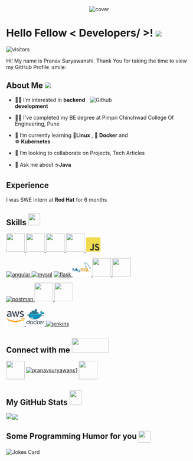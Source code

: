 <div align="center">
<img width="70%" height = "340px" src="https://www.7pace.com/wp-content/uploads/2020/08/cover-dev-productivity.png" alt="cover" />
</div>
<h1> Hello Fellow < Developers/ >! <img src = "https://raw.githubusercontent.com/MartinHeinz/MartinHeinz/master/wave.gif" height="70px"> </h1>
<p align='center'>

![visitors](https://visitor-badge.glitch.me/badge?page_id=Pranav-Code-007.Pranav-Code-007)

</p>
<div size='20px'> Hi! My name is Pranav Suryawanshi. Thank You for taking the time to view my GitHub Profile :smile: 
</div>

<h2> About Me <img src = "https://media0.giphy.com/media/KDDpcKigbfFpnejZs6/giphy.gif?cid=ecf05e47oy6f4zjs8g1qoiystc56cu7r9tb8a1fe76e05oty&rid=giphy.gif" height = "150px" ></h2>

<img width="55%" align="right" alt="Github" src="https://raw.githubusercontent.com/onimur/.github/master/.resources/git-header.svg" />


- 👨‍💻 I’m interested in **backend development**

- 👨‍🎓 I've completed my BE degree at Pimpri Chinchwad College Of Engineering, Pune

- 🌱 I’m currently learning 🐧**Linux**  , 🐳 **Docker**  and <br>☸ **Kubernetes**

- 👯 I’m looking to collaborate on Projects, Tech Articles 

- 💬 Ask me about ☕**Java**

<h2> Experience </h2>

 I was SWE intern at **Red Hat** for 6 months
<h2> Skills <img src = "https://media2.giphy.com/media/QssGEmpkyEOhBCb7e1/giphy.gif?cid=ecf05e47a0n3gi1bfqntqmob8g9aid1oyj2wr3ds3mg700bl&rid=giphy.gif" height = 32px width = 32px > </h2>
<p>
<a href= https://github.com/Pranav-Code-007?tab=repositories&q=&type=&language=python&sort= > <img  height = 50px width ='50px' src ='https://raw.githubusercontent.com/rahulbanerjee26/githubAboutMeGenerator/main/icons/python.svg'> </a>
<a href= https://github.com/Pranav-Code-007?tab=repositories&q=&type=&language=c&sort= > <img height = 50px width ='50px' src ='https://raw.githubusercontent.com/rahulbanerjee26/githubAboutMeGenerator/main/icons/c.svg'> </a>
<a href= https://github.com/Pranav-Code-007?tab=repositories&q=&type=&language=cpp&sort= > <img height = 50px width ='50px' src ='https://raw.githubusercontent.com/rahulbanerjee26/githubAboutMeGenerator/main/icons/cpp.svg'> </a>
<a href= https://github.com/Pranav-Code-007?tab=repositories&q=&type=&language=java&sort= > <img height = 50px width ='50px' src ='https://raw.githubusercontent.com/rahulbanerjee26/githubAboutMeGenerator/main/icons/java.svg'> </a>
 <a href="https://developer.mozilla.org/en-US/docs/Web/JavaScript" target="_blank" rel="noreferrer"> <img src="https://raw.githubusercontent.com/devicons/devicon/master/icons/javascript/javascript-original.svg" alt="javascript" width="40" height="40"/> </a>
 </p>
 <p>
<a href="https://angular.io" target="_blank" rel="noreferrer"> <img src="https://angular.io/assets/images/logos/angular/angular.svg" alt="angular" width="50px" height="50px"/> </a>
<a href="https://spring.io/projects/spring-boot"> <img src="https://user-images.githubusercontent.com/65610577/208256398-55f079f6-3218-4644-b721-696ca2d3bdbd.jpg" alt="mysql" width="50px" height="50px"/></a>
<a href="https://flask.palletsprojects.com/" target="_blank"> <img src="https://www.vectorlogo.zone/logos/pocoo_flask/pocoo_flask-icon.svg" alt="flask" height = 50px width ='50px/> 
<a href="https://www.w3.org/html/" target="_blank"> <img src="https://raw.githubusercontent.com/devicons/devicon/master/icons/html5/html5-original-wordmark.svg" alt="html5" height = 50px width ='50px' /> 
</a> <a href="https://www.mysql.com/" target="_blank" rel="noreferrer"> <img src="https://raw.githubusercontent.com/devicons/devicon/master/icons/mysql/mysql-original-wordmark.svg" alt="mysql" width="50px" height="50px"/> </a> 
<a href="https://www.oracle.com/in/" > <img height = 50px width ='50px' src ='https://raw.githubusercontent.com/rahulbanerjee26/githubAboutMeGenerator/main/icons/oracle.svg'> </a>
<a href="https://www.linux.org/"> <img height = 50px width ='50px' src ='https://raw.githubusercontent.com/rahulbanerjee26/githubAboutMeGenerator/main/icons/linux.svg'> </a>
</p>
<p>
<a href="https://postman.com" target="_blank" rel="noreferrer"> <img src="https://www.vectorlogo.zone/logos/getpostman/getpostman-icon.svg" alt="postman" width="50px" height="50px"/> </a>
<a href="https://git-scm.com/" > <img height = 50px width ='50px' src ='https://raw.githubusercontent.com/rahulbanerjee26/githubAboutMeGenerator/main/icons/git.svg'> </a>
<a href="https://github.com"> <img height = 50px width ='50px' src ='https://raw.githubusercontent.com/rahulbanerjee26/githubAboutMeGenerator/main/icons/github.svg'> </a>
 </p>

<p align="left"> <a href="https://aws.amazon.com" target="_blank" rel="noreferrer"> <img src="https://raw.githubusercontent.com/devicons/devicon/master/icons/amazonwebservices/amazonwebservices-original-wordmark.svg" alt="aws" width="50" height="50"/> </a> <a href="https://www.docker.com/" target="_blank" rel="noreferrer"> <img src="https://raw.githubusercontent.com/devicons/devicon/master/icons/docker/docker-original-wordmark.svg" alt="docker" width="50" height="50"/> </a> <a href="https://www.jenkins.io" target="_blank" rel="noreferrer"> <img src="https://www.vectorlogo.zone/logos/jenkins/jenkins-icon.svg" alt="jenkins" width="50" height="50"/> </a> </p>


<h2> Connect with me <img src='https://raw.githubusercontent.com/ShahriarShafin/ShahriarShafin/main/Assets/handshake.gif' height = 40px width="100px"> </h2>
<a href = 'https://www.linkedin.com/in/pranav-suryawanshi-50157a1a1'> <img height = 50px width ='50px' align= 'center' src="https://raw.githubusercontent.com/rahulbanerjee26/githubAboutMeGenerator/main/icons/linked-in-alt.svg"/></a> 
<a href="https://www.hackerrank.com/pranavsuryawans1" target="blank"><img align="center" src="https://raw.githubusercontent.com/rahuldkjain/github-profile-readme-generator/master/src/images/icons/Social/hackerrank.svg" alt="pranavsuryawans1" height = 50px width ='50px' /></a>
<a href = 'https://www.github.com/Pranav-Code-007'> <img height = 50px width ='50px' align= 'center' src="https://raw.githubusercontent.com/rahulbanerjee26/githubAboutMeGenerator/main/icons/github.svg"/></a> 



<h2> My GitHub Stats <img src='https://media1.giphy.com/media/du3J3cXyzhj75IOgvA/giphy.gif?cid=ecf05e47x2g034i9pzwtzzsd3xgg2w9nr94t4tflbbgo3008&rid=giphy.gif' height = 40px width='32px'> </h2>

<a href="https://github.com/anuraghazra/github-readme-stats">
<img align="left" src="https://github-readme-stats.vercel.app/api?username=Pranav-Code-007&count_private=true&show_icons=true&theme=default" />
</a>
<a href="https://github.com/anuraghazra/convoychat">
<img align="center" src="https://github-readme-stats.vercel.app/api/top-langs/?username=Pranav-Code-007&theme=default" />
</a>

<h2> Some Programming Humor for you <img align ='center' src='https://media2.giphy.com/media/UQDSBzfyiBKvgFcSTw/giphy.gif?cid=ecf05e47p3cd513axbek3f56ti3jzizq8hincw20jauyyfyw&rid=giphy.gif' height = 32px width = '32px'></h2>

![Jokes Card](https://readme-jokes.vercel.app/api?theme=default)


<br>
